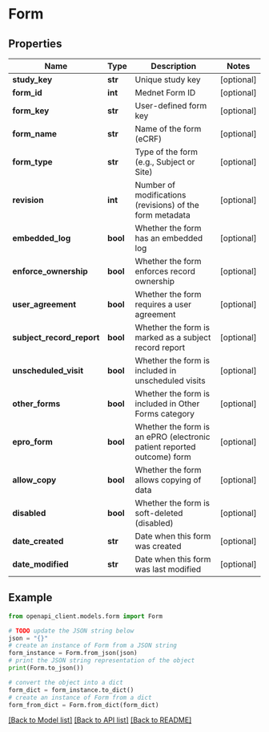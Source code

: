 # Form


## Properties

Name | Type | Description | Notes
------------ | ------------- | ------------- | -------------
**study_key** | **str** | Unique study key | [optional] 
**form_id** | **int** | Mednet Form ID | [optional] 
**form_key** | **str** | User-defined form key | [optional] 
**form_name** | **str** | Name of the form (eCRF) | [optional] 
**form_type** | **str** | Type of the form (e.g., Subject or Site) | [optional] 
**revision** | **int** | Number of modifications (revisions) of the form metadata | [optional] 
**embedded_log** | **bool** | Whether the form has an embedded log | [optional] 
**enforce_ownership** | **bool** | Whether the form enforces record ownership | [optional] 
**user_agreement** | **bool** | Whether the form requires a user agreement | [optional] 
**subject_record_report** | **bool** | Whether the form is marked as a subject record report | [optional] 
**unscheduled_visit** | **bool** | Whether the form is included in unscheduled visits | [optional] 
**other_forms** | **bool** | Whether the form is included in Other Forms category | [optional] 
**epro_form** | **bool** | Whether the form is an ePRO (electronic patient reported outcome) form | [optional] 
**allow_copy** | **bool** | Whether the form allows copying of data | [optional] 
**disabled** | **bool** | Whether the form is soft-deleted (disabled) | [optional] 
**date_created** | **str** | Date when this form was created | [optional] 
**date_modified** | **str** | Date when this form was last modified | [optional] 

## Example

```python
from openapi_client.models.form import Form

# TODO update the JSON string below
json = "{}"
# create an instance of Form from a JSON string
form_instance = Form.from_json(json)
# print the JSON string representation of the object
print(Form.to_json())

# convert the object into a dict
form_dict = form_instance.to_dict()
# create an instance of Form from a dict
form_from_dict = Form.from_dict(form_dict)
```
[[Back to Model list]](../README.md#documentation-for-models) [[Back to API list]](../README.md#documentation-for-api-endpoints) [[Back to README]](../README.md)



